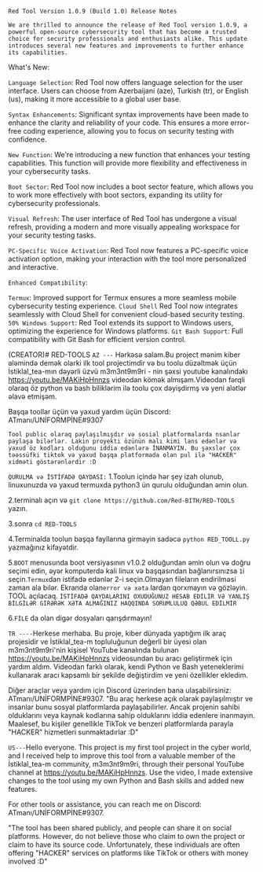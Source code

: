 `Red Tool Version 1.0.9 (Build 1.0) Release Notes`

`We are thrilled to announce the release of Red Tool version 1.0.9, a powerful open-source cybersecurity tool that has become a trusted choice for security professionals and enthusiasts alike. This update introduces several new features and improvements to further enhance its capabilities.`

What's New:

`Language Selection`: Red Tool now offers language selection for the user interface. Users can choose from Azerbaijani (aze), Turkish (tr), or English (us), making it more accessible to a global user base.

`Syntax Enhancements`: Significant syntax improvements have been made to enhance the clarity and reliability of your code. This ensures a more error-free coding experience, allowing you to focus on security testing with confidence.

`New Function`: We're introducing a new function that enhances your testing capabilities. This function will provide more flexibility and effectiveness in your cybersecurity tasks.

`Boot Sector`: Red Tool now includes a boot sector feature, which allows you to work more effectively with boot sectors, expanding its utility for cybersecurity professionals.

`Visual Refresh`: The user interface of Red Tool has undergone a visual refresh, providing a modern and more visually appealing workspace for your security testing tasks.

`PC-Specific Voice Activation`: Red Tool now features a PC-specific voice activation option, making your interaction with the tool more personalized and interactive.

`Enhanced Compatibility`:

`Termux`: Improved support for Termux ensures a more seamless mobile cybersecurity testing experience.
`Cloud Shell` Red Tool now integrates seamlessly with Cloud Shell for convenient cloud-based security testing.
`50% Windows Support`: Red Tool extends its support to Windows users, optimizing the experience for Windows platforms.
`Git Bash Support`: Full compatibility with Git Bash for efficient version control.

(CREATOR)# RED-TOOLS
`AZ ---` Hərkəsə salam.Bu project mənim kiber aləmində demək olarki ilk tool projectimdir və bu toolu düzəltmək üçün İstiklal_tea-mın dəyərli üzvü 
m3m3nt9m9ri - nin şəxsi youtube kanalındakı https://youtu.be/MAKiHpHnnzs videodan kömək almışam.Videodan fərqli olaraq öz python və bash biliklərim ilə
toolu çox dəyişdirmş və yeni alətlər əlavə etmişəm.

Başqa toollar üçün və yaxud yardım üçün Discord: ATmanı/UNİFORMPİNE#9307

`Tool public olaraq paylaşılmışdır və sosial platformalarda nsanlar paylaşa bilərlər. Lakin proyekti özünün malı kimi lans edənlər
və yaxud öz kodları olduğunu iddia edənlərə
İNANMAYIN. Bu şəxslər çox təəssüfki tiktok və yaxud başqa platformada olan pul ilə "HACKER" xidməti göstərənlərdir :D`

`QURULMA və İSTİFADƏ QAYDASI:` 
1.Toolun içində hər şey izah olunub, linuxunuzda və yaxud termuxda python3 ün qurulu olduğundan əmin olun.

2.terminalı açın və `git clone https://github.com/Red-BITH/RED-TOOLS ` yazın.

3.sonra `cd RED-TOOLS`

4.Terminalda toolun  başqa fayllarına girməyin sadəcə `python RED_TOOLL.py` yazmağınız kifayətdir.

5.`BOOT` menusunda boot versiyasının v1.0.2 olduğundan əmin olun və doğru seçimi edin, əyər komputerdə kali linux və 
başqasından bağlanırsınızsa `1`i seçin.`Termux`dan istifadə edənlər 2-i seçin.Olmayan fileların endirilməsi zaman ala bilər.
Ekranda olan`error və xəta` lardan qorxmayın və gözləyin. TOOL açılacaq.
`İSTİFADƏ QAYDALARINI OXUDUĞUNUZ HESAB EDİLİR VƏ YANLIŞ BİLGİLƏR GİRƏRƏK XƏTA ALMAĞINIZ HAQQINDA SORUMLULUQ QƏBUL EDİLMİR`

6.`FİLE` da olan digər dosyaları qarışdırmayın!




`TR ----`Herkese merhaba. Bu proje, kiber dünyada yaptığım ilk araç projesidir ve İstiklal_tea-m topluluğunun değerli bir üyesi 
olan m3m3nt9m9ri'nin kişisel YouTube kanalında bulunan https://youtu.be/MAKiHpHnnzs videosundan bu aracı geliştirmek için yardım aldım. Videodan farklı olarak, kendi Python ve Bash yeteneklerimi kullanarak aracı kapsamlı bir şekilde değiştirdim ve yeni özellikler ekledim.

Diğer araçlar veya yardım için Discord üzerinden bana ulaşabilirsiniz: ATmanı/UNİFORMPİNE#9307.
"Bu araç herkese açık olarak paylaşılmıştır ve insanlar bunu sosyal platformlarda paylaşabilirler. 
Ancak projenin sahibi olduklarını veya kaynak kodlarına sahip olduklarını iddia edenlere inanmayın.
Maalesef, bu kişiler genellikle TikTok ve benzeri platformlarda parayla "HACKER" hizmetleri sunmaktadırlar :D"


`US---`Hello everyone. This project is my first tool project in the cyber world, and I received help to improve this tool from a valuable member 
of the İstiklal_tea-m community, m3m3nt9m9ri, through their personal YouTube channel at https://youtu.be/MAKiHpHnnzs.
Use the video, I made extensive changes to the tool using my own Python and Bash skills and added new features.

For other tools or assistance, you can reach me on Discord: ATmanı/UNİFORMPİNE#9307.

"The tool has been shared publicly, and people can share it on social platforms. 
However, do not believe those who claim to own the project or claim to have its source code. 
Unfortunately, these individuals are often offering "HACKER" services on platforms like TikTok or others with money involved :D"
